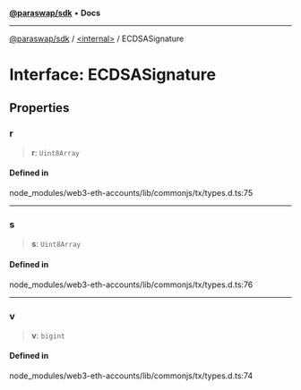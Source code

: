 [**@paraswap/sdk**](../../README.md) • **Docs**

***

[@paraswap/sdk](../../globals.md) / [\<internal\>](../README.md) / ECDSASignature

# Interface: ECDSASignature

## Properties

### r

> **r**: `Uint8Array`

#### Defined in

node\_modules/web3-eth-accounts/lib/commonjs/tx/types.d.ts:75

***

### s

> **s**: `Uint8Array`

#### Defined in

node\_modules/web3-eth-accounts/lib/commonjs/tx/types.d.ts:76

***

### v

> **v**: `bigint`

#### Defined in

node\_modules/web3-eth-accounts/lib/commonjs/tx/types.d.ts:74

